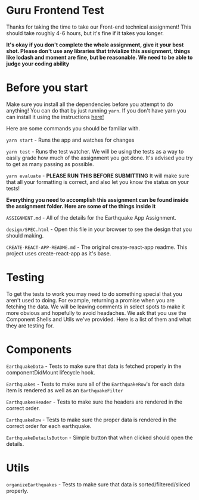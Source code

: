 # Guru Frontend Test

Thanks for taking the time to take our Front-end technical assignment! This should take roughly 4-6 hours, but it's fine if it takes you longer.

**It's okay if you don't complete the whole assignment, give it your best shot. Please don't use any libraries that trivialize this assignment, things like lodash and moment are fine, but be reasonable. We need to be able to judge your coding ability**

# Before you start

Make sure you install all the dependencies before you attempt to do anything! You can do that by just running `yarn`. If you don't have yarn you can install it using the instructions [here!](https://yarnpkg.com/lang/en/docs/install/)

Here are some commands you should be familiar with.

`yarn start` - Runs the app and watches for changes

`yarn test` - Runs the test watcher. We will be using the tests as a way to easily grade how much of the assignment you get done. It's advised you try to get as many passing as possible.

`yarn evaluate` - **PLEASE RUN THIS BEFORE SUBMITTING** It will make sure that all your formatting is correct, and also let you know the status on your tests!

**Everything you need to accomplish this assignment can be found inside the assignment folder. Here are some of the things inside it**

`ASSIGNMENT.md` - All of the details for the Earthquake App Assignment.

`design/SPEC.html` - Open this file in your browser to see the design that you should making.

`CREATE-REACT-APP-README.md` - The original create-react-app readme. This project uses create-react-app as it's base.

# Testing

To get the tests to work you may need to do something special that you aren't used to doing. For example, returning a promise when you are fetching the data. We will be leaving comments in select spots to make it more obvious and hopefully to avoid headaches. We ask that you use the Component Shells and Utils we've provided. Here is a list of them and what they are testing for.

# Components

`EarthquakeData` - Tests to make sure that data is fetched properly in the componentDidMount lifecycle hook.

`Earthquakes` - Tests to make sure all of the `EarthquakeRow`'s for each data item is rendered as well as an `EarthquakeFilter`

`EarthquakesHeader` - Tests to make sure the headers are rendered in the correct order.

`EarthquakeRow` - Tests to make sure the proper data is rendered in the correct order for each earthquake.

`EarthquakeDetailsButton` - Simple button that when clicked should open the details.

# Utils

`organizeEarthquakes` - Tests to make sure that data is sorted/filtered/sliced properly.
